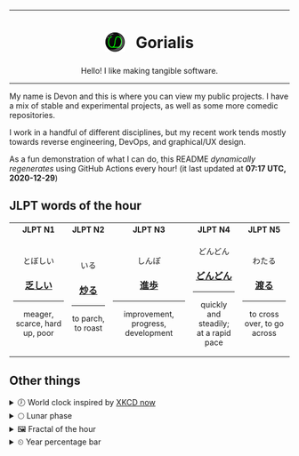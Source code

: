 ***

<h1 align="center">
<sub>
    <img src="readme/resources/avatar.png" height="36">
</sub>
&nbsp;
Gorialis
</h1>
<p align="center">
Hello! I like making tangible software.
</p>

***

My name is Devon and this is where you can view my public projects. I have a mix of stable and experimental projects, as well as some more comedic repositories.

I work in a handful of different disciplines, but my recent work tends mostly towards reverse engineering, DevOps, and graphical/UX design.

As a fun demonstration of what I can do, this README *dynamically regenerates* using GitHub Actions every hour! (it last updated at **07:17 UTC, 2020-12-29**)

<h2>JLPT words of the hour</h2>
<table>
    <tr>
        <th>JLPT N1</th>
        <th>JLPT N2</th>
        <th>JLPT N3</th>
        <th>JLPT N4</th>
        <th>JLPT N5</th>
    </tr>
    <tr>
        <td>
            <p align="center">とぼしい</p>
            <h3 align="center"><b><a href="https://jisho.org/search/%E4%B9%8F%E3%81%97%E3%81%84">乏しい</a></b></h3>
            <hr>
            <p align="center">meager,<wbr> scarce,<wbr> hard up,<wbr> poor</p>
        </td>
        <td>
            <p align="center">いる</p>
            <h3 align="center"><b><a href="https://jisho.org/search/%E7%82%92%E3%82%8B">炒る</a></b></h3>
            <hr>
            <p align="center">to parch,<wbr> to roast</p>
        </td>
        <td>
            <p align="center">しんぽ</p>
            <h3 align="center"><b><a href="https://jisho.org/search/%E9%80%B2%E6%AD%A9">進歩</a></b></h3>
            <hr>
            <p align="center">improvement,<wbr> progress,<wbr> development</p>
        </td>
        <td>
            <p align="center">どんどん</p>
            <h3 align="center"><b><a href="https://jisho.org/search/%E3%81%A9%E3%82%93%E3%81%A9%E3%82%93">どんどん</a></b></h3>
            <hr>
            <p align="center">quickly and steadily;<br> at a rapid pace</p>
        </td>
        <td>
            <p align="center">わたる</p>
            <h3 align="center"><b><a href="https://jisho.org/search/%E6%B8%A1%E3%82%8B">渡る</a></b></h3>
            <hr>
            <p align="center">to cross over,<wbr> to go across</p>
        </td>
    </tr>
</table>

<h2>Other things</h2>
<details>
<summary>🕖  World clock inspired by <a href="https://xkcd.com/now">XKCD now</a></summary>

> <img src="generated/now.png" width="512">

</details>
<details>
<summary>🌕 Lunar phase</summary>

The moon is approximately 51.57% through its phase (Full Moon).

</details>
<details>
<summary>&#x1f5bc; Fractal of the hour</summary>

> <img src="generated/fractal.png" width="512">

</details>
<details>
<summary>&#x23f2; Year percentage bar</summary>
<pre><code>2020 [███████████████████▁] 99.26%</code></pre>
</details>
